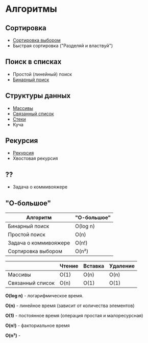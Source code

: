 # Алгоритмы

## Сортировка
* [Сортировка выбором](https://github.com/PollyVern/PVAlgorithmsSwift/blob/main/Algorithms/SelectionSort.md)
* Быстрая сортировка ("Разделяй и властвуй")

## Поиск в списках
* Простой (линейный) поиск
* [Бинарный поиск](https://github.com/PollyVern/PVAlgorithmsSwift/blob/main/Algorithms/BinarySearch.md)

## Структуры данных
* [Массивы](https://github.com/PollyVern/PVAlgorithmsSwift/blob/fbc683cb9b8acdf097a1a3fd95371f73d9928a61/Algorithms/ArrayList.md)
* [Связанный список](https://github.com/PollyVern/PVAlgorithmsSwift/blob/main/Algorithms/LinkedList.md)
* [Стеки](https://github.com/PollyVern/PVAlgorithmsSwift/blob/d308fc76dde3a14feb829beac3b1eed5b0b3e294/Algorithms/Stack.md)
* Куча

## Рекурсия
* [Рекурсия](https://github.com/PollyVern/PVAlgorithmsSwift/blob/13982fc3e00f8aa94309f2299b818170d7d1ebb1/Algorithms/Recursion.md)
* Хвостовая рекурсия

## ??
* Задача о коммивояжере


## "О-большое"
| Алгоритм  | "О-большое" |
| ------------- | ------------- |
| Бинарный поиск  | O(log n)  |
| Простой поиск | O(n) |
| Задача о коммивояжере | O(n!) |
| Сортировка выбором | O(n²) |


|   | Чтение | Вставка | Удаление |
| ------------- | ------------- | ------------- | ------------- |
| Массивы | O(1) | O(n)| O(n) |
| Связанный список | O(n) | O(1)| O(1) |

__O(log n)__ - логарифмическое время.

__O(n)__ - линейное время (зависит от количества элементов)

__O(1)__ - постоянное время (операция простая и малоресурсная)

__O(n!)__ - факториальное время

__O(n²)__ - 
